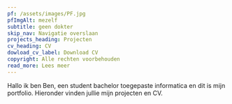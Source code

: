 ```yaml
---
pf: /assets/images/PF.jpg
pfImgAlt: mezelf
subtitle: geen dokter
skip_nav: Navigatie overslaan
projects_heading: Projecten
cv_heading: CV
dowload_cv_label: Download CV
copyright: Alle rechten voorbehouden
read_more: Lees meer
---
```


Hallo ik ben Ben, een student bachelor toegepaste informatica en dit is mijn portfolio. Hieronder vinden jullie mijn projecten en CV.
